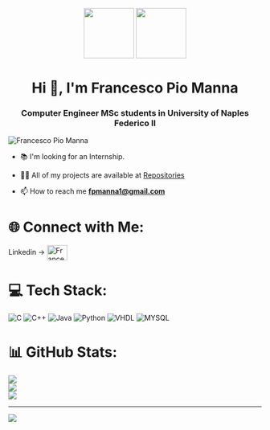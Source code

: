 </p>
<div id="header" align="center">
  <img src="https://giphy.com/embed/MKorKFj0Muz4P0CI7D" width="100"/>
  <img src="https://media.giphy.com/media/iIGT8Y1rOYhBpdHh1C/giphy.gif" width="100"/>
</div>

<h1 align="center">Hi 👋, I'm Francesco Pio Manna</h1>
<h3 align="center">Computer Engineer MSc students in University of Naples Federico II</h3>

<p align="left"> <img src="https://komarev.com/ghpvc/?username=fpmanna1" alt="Francesco Pio Manna" /> </p>

- 📚 I'm looking for an Internship. 
 
- 👨‍💻 All of my projects are available at [Repositories](https://github.com/fpmanna1?tab=repositories])

- 📫 How to reach me **fpmanna1@gmail.com**


# 🌐 Connect with Me:
<p align="left">
  Linkedin  ->
<a href="https://www.linkedin.com/in/francesco-pio-manna/" target="blank">
<img align="center" src="https://raw.githubusercontent.com/rahuldkjain/github-profile-readme-generator/master/src/images/icons/Social/linked-in-alt.svg" alt="Francesco Pio Manna" height="30" width="40" />
</a> 
</p>

# 💻 Tech Stack:
![C](https://img.shields.io/badge/c-%2300599C.svg?style=for-the-badge&logo=c&logoColor=white) ![C++](https://img.shields.io/badge/c++-%2300599C.svg?style=for-the-badge&logo=c%2B%2B&logoColor=white) ![Java](https://img.shields.io/badge/java-%23ED8B00.svg?style=for-the-badge&logo=java&logoColor=white) ![Python](https://img.shields.io/badge/python-3670A0?style=for-the-badge&logo=python&logoColor=ffdd54) ![VHDL](https://img.shields.io/badge/VHDL-green?style=for-the-badge&logo=VHDL&logoColor=white) ![MYSQL](https://img.shields.io/badge/MYSQL-red?style=for-the-badge&logo=mysql&logoColor=white)


# 📊 GitHub Stats:
![](https://github-readme-stats-fpmanna1.vercel.app/api?username=fpmanna1&theme=dark&hide_border=false&include_all_commits=true&count_private=true)<br/>
![](https://github-readme-streak-stats.herokuapp.com/?user=fpmanna1&theme=dark&hide_border=false)<br/>
![](https://github-readme-stats-mconti99.vercel.app/api/top-langs/?username=fpmanna1&theme=dark&hide_border=false&include_all_commits=true&count_private=true&layout=compact)


---
[![](https://visitcount.itsvg.in/api?id=fpmanna1&icon=0&color=0)](https://visitcount.itsvg.in)

<!-- Proudly created with GPRM ( https://gprm.itsvg.in ) -->

<!--
**mconti99/mconti99** is a ✨ _special_ ✨ repository because its `README.md` (this file) appears on your GitHub profile.

Here are some ideas to get you started:

- 🔭 I’m currently working on ...
- 🌱 I’m currently learning ...
- 👯 I’m looking to collaborate on ...
- 🤔 I’m looking for help with ...
- 💬 Ask me about ...
- 📫 How to reach me: ...
- 😄 Pronouns: ...
- ⚡ Fun fact: ...
-->
<!--
**fpmanna1/fpmanna1** is a ✨ _special_ ✨ repository because its `README.md` (this file) appears on your GitHub profile.

Here are some ideas to get you started:

- 🔭 I’m currently working on ...
- 🌱 I’m currently learning ...
- 👯 I’m looking to collaborate on ...
- 🤔 I’m looking for help with ...
- 💬 Ask me about ...
- 📫 How to reach me: ...
- 😄 Pronouns: ...
- ⚡ Fun fact: ...
-->
